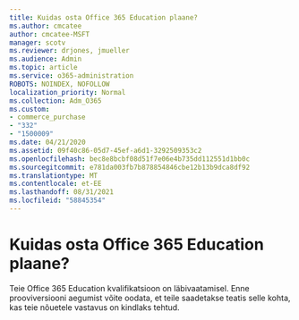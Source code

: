 ```yaml
---
title: Kuidas osta Office 365 Education plaane?
ms.author: cmcatee
author: cmcatee-MSFT
manager: scotv
ms.reviewer: drjones, jmueller
ms.audience: Admin
ms.topic: article
ms.service: o365-administration
ROBOTS: NOINDEX, NOFOLLOW
localization_priority: Normal
ms.collection: Adm_O365
ms.custom:
- commerce_purchase
- "332"
- "1500009"
ms.date: 04/21/2020
ms.assetid: 09f40c86-05d7-45ef-a6d1-3292509353c2
ms.openlocfilehash: bec8e8bcbf08d51f7e06e4b735dd112551d1bb0c
ms.sourcegitcommit: e781da003fb7b878854846cbe12b13b9dca8df92
ms.translationtype: MT
ms.contentlocale: et-EE
ms.lasthandoff: 08/31/2021
ms.locfileid: "58845354"
---
```

# <a name="how-to-purchase-office-365-education-plans"></a>Kuidas osta Office 365 Education plaane?

Teie Office 365 Education kvalifikatsioon on läbivaatamisel. Enne prooviversiooni aegumist võite oodata, et teile saadetakse teatis selle kohta, kas teie nõuetele vastavus on kindlaks tehtud.